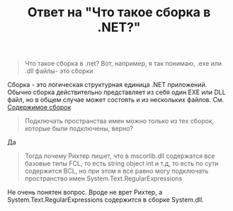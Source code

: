 ﻿---
title: "Ответ на \"Что такое сборка в .NET?\""
se.owner.user_id: 240512
se.owner.display_name: "MSDN.WhiteKnight"
se.owner.link: "https://ru.stackoverflow.com/users/240512/msdn-whiteknight"
se.answer_id: 910886
se.question_id: 910851
se.post_type: answer
se.score: 2
se.is_accepted: True
---
<blockquote>
  <p>Что такое сборка в .net? Вот, например, я так понимаю, .exe или .dll файлы- это сборки</p>
</blockquote>

<p>Сборка - это логическая структурная единица .NET приложений. Обычно сборка действительно представляет из себя один EXE или DLL файл, но в общем случае может состоять и из нескольких файлов. См. <a href="https://docs.microsoft.com/ru-ru/dotnet/framework/app-domains/assembly-contents" rel="nofollow noreferrer">Содержимое сборок</a></p>

<blockquote>
  <p>Подключать пространства имен можно только из тех сборок, которые были подключены, верно?</p>
</blockquote>

<p>Да</p>

<blockquote>
  <p>Тогда почему Рихтер пишет, что в mscorlib.dll содержатся все базовые типы FCL, то есть string object int и т.д, то есть по сути содержится BCL, но при этом я все равно могу подключать пространство имен System.Text.RegularExpressions</p>
</blockquote>

<p>Не очень понятен вопрос. Вроде не врет Рихтер, а System.Text.RegularExpressions содержится в сборке System.dll.</p>
